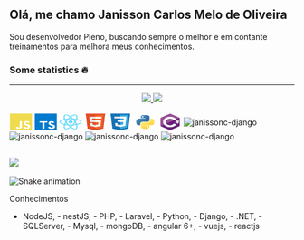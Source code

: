 ## Olá, me chamo Janisson Carlos Melo de Oliveira 
Sou desenvolvedor Pleno, 
buscando sempre o melhor e em contante treinamentos para melhora meus conhecimentos.



### Some statistics 🔥
---
<div align="center">
  <a href="https://github.com/janissonc">
    <img height="180em" src="https://github-readme-stats.vercel.app/api?username=janissonc&show_icons=true&theme=dark&include_all_commits=true&count_private=true"/>
    <img height="180em" src="https://github-readme-stats.vercel.app/api/top-langs/?username=janissonc&layout=compact&langs_count=7&theme=dark"/>
  </a>
</div>
<div style="display: inline_block"><br>
  <img align="center" alt="janissonc-Js" height="30" width="40" src="https://raw.githubusercontent.com/devicons/devicon/master/icons/javascript/javascript-plain.svg">
  <img align="center" alt="janissonc-Ts" height="30" width="40" src="https://raw.githubusercontent.com/devicons/devicon/master/icons/typescript/typescript-plain.svg">
  <img align="center" alt="janissonc-React" height="30" width="40" src="https://raw.githubusercontent.com/devicons/devicon/master/icons/react/react-original.svg">
  <img align="center" alt="janissonc-HTML" height="30" width="40" src="https://raw.githubusercontent.com/devicons/devicon/master/icons/html5/html5-original.svg">
  <img align="center" alt="janissonc-CSS" height="30" width="40" src="https://raw.githubusercontent.com/devicons/devicon/master/icons/css3/css3-original.svg">
  <img align="center" alt="janissonc-Python" height="30" width="40" src="https://raw.githubusercontent.com/devicons/devicon/master/icons/python/python-original.svg">
  <img align="center" alt="janissonc-Csharp" height="30" width="40" src="https://raw.githubusercontent.com/devicons/devicon/master/icons/csharp/csharp-original.svg">
  <img align="center" alt="janissonc-django" height="30" width="40" src="https://cdn.jsdelivr.net/gh/devicons/devicon/icons/django/django-plain.svg" />
  <img align="center" alt="janissonc-django" height="30" width="40" src="https://cdn.jsdelivr.net/gh/devicons/devicon/icons/php/php-original.svg" />
  <img align="center" alt="janissonc-django" height="30" width="40" src="https://cdn.jsdelivr.net/gh/devicons/devicon/icons/angularjs/angularjs-original.svg" />
  <img align="center" alt="janissonc-django" height="30" width="40" src="https://cdn.jsdelivr.net/gh/devicons/devicon/icons/bootstrap/bootstrap-original.svg" />
</div>
  
  ##
  
  <div>
  <a href="https://www.linkedin.com/in/janisson-carlos" target="_blank"><img src="https://img.shields.io/badge/-LinkedIn-%230077B5?style=for-the-badge&logo=linkedin&logoColor=white" target="_blank"></a> 
 
  </div>
  
  ![Snake animation](https://github.com/janissonc/janissonc/blob/output/github-contribution-grid-snake.svg)
  
Conhecimentos

- NodeJS, - nestJS, - PHP, - Laravel, - Python, - Django, - .NET, - SQLServer, - Mysql, - mongoDB, - angular 6+,  - vuejs, - reactjs

